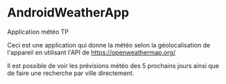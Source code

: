 # AndroidWeatherApp
Application météo TP

Ceci est une application qui donne la météo selon la géolocalisation de l'appareil en utilisant l'API de https://openweathermap.org/

Il est possible de voir les prévisions météo des 5 prochains jours ainsi que de faire une recherche par ville directement.
